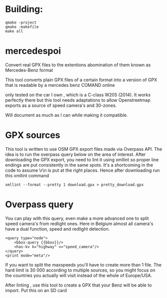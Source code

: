 # Building:
    qmake -project
    qmake -makefile 
    make all

# mercedespoi
Convert real GPX files to the extentions abomination of them known as Mercedes-Benz format 

This tool converts plain GPX files of a certain format into a version of GPX that is readable by a mercedes benz COMAND online 

only tested on the car I own , which is a C-class W205 (2014).  It works perfectly there but this tool needs adaptations to allow Openstreetmap exports
as a source of speed camera's and 30-zones.

Will document as much as I can while making it compatible.

# GPX sources

This tool is written to use OSM GPX export files made via Overpass API.  The idea is to run the overpass query below on the area of interest.  After downloading the GPX export, you need to lint it using xmllint so proper line endings are put consistently in the same spots.  It's a shortcoming in the code to assume \r\n is put at the right places.  Hence after downloading run this xmllint command

    xmllint --format --pretty 1 download.gpx > pretty_download.gpx

# Overpass query

You can play with this query, even make a more advanced one to split speed camera's from redlight ones.  Here in Belgium almost all camera's have a dual function, speed and redlight detection.

    <query type="node">
        <bbox-query {{bbox}}/>
        <has-kv k="highway" v="speed_camera"/>
    </query>
    <print mode="meta"/>  

If you want to split the maxspeeds you'll have to create more than 1 file.  The hard limit is 30 000 according to multiple sources, so you might focus on the countries you actually will visit instead of the whole of Europe/USA.

After linting , use this tool to create a GPX that your Benz will be able to import.  Put this on an SD card

